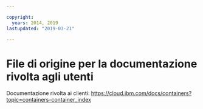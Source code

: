 ```yaml
---

copyright:
  years: 2014, 2019
lastupdated: "2019-03-21"

---
```



# File di origine per la documentazione rivolta agli utenti

Documentazione rivolta ai clienti: https://cloud.ibm.com/docs/containers?topic=containers-container_index


